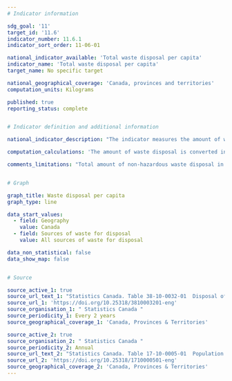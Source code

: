 ```yaml
---
# Indicator information

sdg_goal: '11'
target_id: '11.6'
indicator_number: 11.6.1
indicator_sort_order: 11-06-01

national_indicator_available: 'Total waste disposal per capita'
indicator_name: 'Total waste disposal per capita'
target_name: No specific target

national_geographical_coverage: 'Canada, provinces and territories'
computation_units: Kilograms

published: true
reporting_status: complete


# Indicator definition and additional information

national_indicator_description: "The indicator measures the amount of waste disposal (in kilograms) per capita by residential and non-residential sources."

computation_calculations: 'The amount of waste disposal is converted in kilograms and divided by the population estimates to obtain an amount per capita.'

comments_limitations: "Total amount of non-hazardous waste disposal in public and private waste disposal facilities includes waste that is exported out of the source province or out of the country for disposal. This does not include waste disposal in hazardous waste disposal facilities or waste managed by the waste generator on site."


# Graph

graph_title: Waste disposal per capita
graph_type: line

data_start_values:
  - field: Geography
    value: Canada
  - field: Sources of waste for disposal
    value: All sources of waste for disposal

data_non_statistical: false
data_show_map: false


# Source

source_active_1: true
source_url_text_1: "Statistics Canada. Table 38-10-0032-01  Disposal of waste, by source"
source_url_1: 'https://doi.org/10.25318/3810003201-eng'
source_organisation_1: " Statistics Canada "
source_periodicity_1: Every 2 years
source_geographical_coverage_1: 'Canada, Provinces & Territories'

source_active_2: true
source_organisation_2: " Statistics Canada "
source_periodicity_2: Annual
source_url_text_2: "Statistics Canada. Table 17-10-0005-01  Population estimates on July 1st, by age and sex"
source_url_2: 'https://doi.org/10.25318/1710000501-eng'
source_geographical_coverage_2: 'Canada, Provinces & Territories'
---
```


